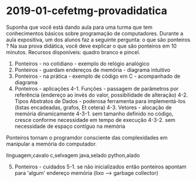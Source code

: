 # 2019-01-cefetmg-provadidatica
Suponha que você está dando aula para uma turma que tem conhecimentos básicos sobre programação de computadores. Durante a aula expositiva, um dos alunos faz a seguinte pergunta: o que são ponteiros ?  Na sua prova didática, você deve explicar o que são ponteiros em 10 minutos.  Recursos disponíveis: quadro branco e pincel.


1. Ponteiros - no cotidiano - exemplo do relógio analógico
2. Ponteiros - guardam endereços de memória - diagrama intuitivo
3. Ponteiros - na prática - exemplo de código em C - acompanhado de diagrama
4. Ponteiros - aplicações
4-1. Funções - passagem de parâmetros por referência (endereço ao invés do valor, possibilidade de alteração)
4-2. Tipos Abstratos de Dados - poderosa ferramenta para implementá-los (listas encadeadas, grafos, Et cetera)
4-3. Vetores - alocação de memória dinamicamente 
4-3-1. sem tamanho definido no código, cresce conforme necessidade em tempo de execução
4-3-2. sem necessidade de espaço contíguo na memória

Ponteiros tornam o programdor consciente das complexidades em manipular a memória do computador.

linguagem,cavalo
c,selvagem
java,selado
python,alado


5. Ponteiros - cuidados
5-1. se não inicializados então ponteiros apontam para 'algum' endereço memória (lixo --> garbage collector)
